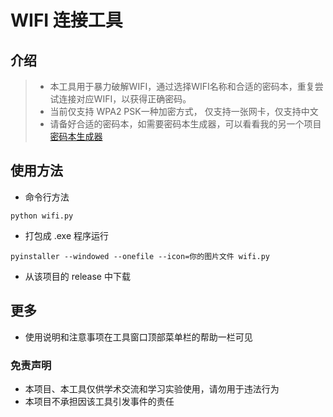 # WIFI 连接工具
## 介绍  
> + 本工具用于暴力破解WIFI，通过选择WIFI名称和合适的密码本，重复尝试连接对应WIFI，以获得正确密码。
> + 当前仅支持 WPA2 PSK一种加密方式， 仅支持一张网卡，仅支持中文
> + 请备好合适的密码本，如需要密码本生成器，可以看看我的另一个项目[密码本生成器](https://github.com/JustbeWater/password_producer)  
## 使用方法  
+ 命令行方法
```
python wifi.py
```
+ 打包成 .exe 程序运行
```
pyinstaller --windowed --onefile --icon=你的图片文件 wifi.py
```
+ 从该项目的 release 中下载
## 更多
+ 使用说明和注意事项在工具窗口顶部菜单栏的帮助一栏可见

### 免责声明
+ 本项目、本工具仅供学术交流和学习实验使用，请勿用于违法行为
+ 本项目不承担因该工具引发事件的责任